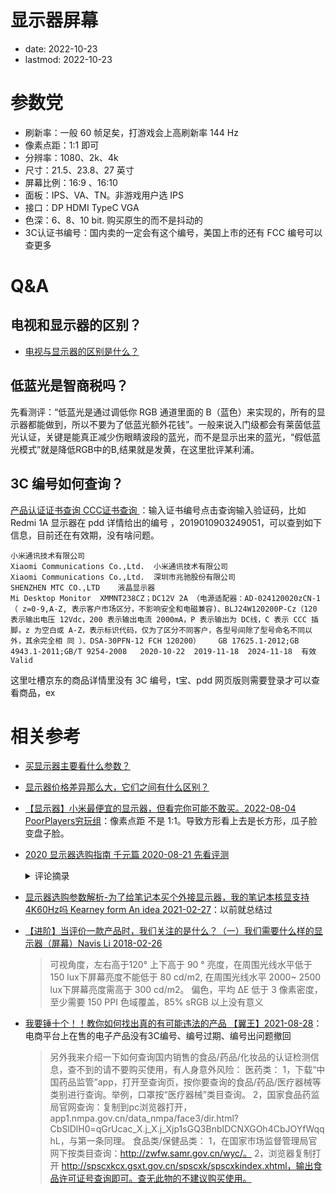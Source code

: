 # 显示器屏幕
- date: 2022-10-23
- lastmod: 2022-10-23

# 参数党

- 刷新率：一般 60 帧足矣，打游戏会上高刷新率 144 Hz
- 像素点距：1:1 即可
- 分辨率：1080、2k、4k
- 尺寸：21.5、23.8、27 英寸
- 屏幕比例：16:9 、16:10
- 面板：IPS、VA、TN。非游戏用户选 IPS
- 接口：DP HDMI TypeC VGA
- 色深：6、8、10 bit. 购买原生的而不是抖动的
- 3C认证书编号：国内卖的一定会有这个编号，美国上市的还有 FCC 编号可以查更多

# Q&A
## 电视和显示器的区别？

- [电视与显示器的区别是什么？](https://www.zhihu.com/question/20608864?sort=created)

## 低蓝光是智商税吗？

先看测评：“低蓝光是通过调低你 RGB 通道里面的 B（蓝色）来实现的，所有的显示器都能做到，所以不要为了低蓝光额外花钱”。一般来说入门级都会有莱茵低蓝光认证，关键是能真正减少伤眼睛波段的蓝光，而不是显示出来的蓝光，“假低蓝光模式”就是降低RGB中的B,结果就是发黄，在这里批评某利浦。

## 3C 编号如何查询？

[产品认证证书查询    CCC证书查询 ](https://www.cqc.com.cn/www/chinese/zscx/)：输入证书编号点击查询输入验证码，比如 Redmi 1A 显示器在 pdd 详情给出的编号 ，2019010903249051，可以查到如下信息，目前还在有效期，没有啥问题。

    小米通讯技术有限公司
    Xiaomi Communications Co.,Ltd. 	小米通讯技术有限公司
    Xiaomi Communications Co.,Ltd. 	深圳市兆驰股份有限公司
    SHENZHEN MTC CO.,LTD 	液晶显示器
    Mi Desktop Monitor 	XMMNT238CZ；DC12V 2A （电源适配器：AD-024120020zCN-1 （ z=0-9,A-Z, 表示客户市场区分，不影响安全和电磁兼容)、BLJ24W120200P-Cz（120 表示输出电压 12Vdc，200 表示输出电流 2000mA，P 表示输出为 DC线，C 表示 CCC 插脚，z 为空白或 A-Z，表示标识代码，仅为了区分不同客户，各型号间除了型号命名不同以外，其余完全相 同 ）、DSA-30PFN-12 FCH 120200） 	GB 17625.1-2012;GB 4943.1-2011;GB/T 9254-2008 	2020-10-22 	2019-11-18 	2024-11-18 	有效 Valid

这里吐槽京东的商品详情里没有 3C 编号，t宝、pdd 网页版则需要登录才可以查看商品，ex

# 相关参考

- [买显示器主要看什么参数？](https://www.zhihu.com/question/488546545)

- [显示器价格差异那么大，它们之间有什么区别？](https://www.zhihu.com/question/551150606/answer/2693602437)

-  [【显示器】小米最便宜的显示器，但看完你可能不敢买。2022-08-04 PoorPlayers穷玩组](https://www.bilibili.com/video/BV1mB4y1r7HB)：像素点距 不是 1:1。导致方形看上去是长方形，瓜子脸变盘子脸。

- [2020 显示器选购指南 千元篇 2020-08-21 先看评测](https://www.bilibili.com/video/BV1Wf4y1Q7d9)
    <details>
    <summary>评论摘录</summary>

    ```
    1、从尺寸分辨率来看，27 吋 1080P 是比 24 吋 1080P 更好的选择，价格也没有贵很多。

    3、27 吋的所有分辨率和 24 吋 2K，是千元内我们比较推荐的。我们也制作了常见显示器尺寸的 AR 模型，你可以在微信公众号回复「AR」获得。

    4、宣称 250nit 亮度的显示器实测只有 200nit 亮度，原因就是驱动板在接 HDMI 后，将显示器识别成了电视，DP 口不存在这个问题。如果只有 HDMI 接口，你可以尝试在显卡设置里将色彩范围调整为「全范围」或者「0-255」。

    5、非原厂背光的显示器容易在色温、亮度失控，一旦亮度失控，整个色彩体系都会受影响。有些显示器为了节省成本，会选择非原厂背光。

    6、同样是 IPS ，可视角度差异也很大。比如戴尔和 LG 这两台显示器在对比度和色彩劣化上表现就比较差。

    7、目前这个时间节点，推荐大家尽量买 8bit 的显示器，但很遗憾，厂商已经把 6 抖 8 宣传成了 8bit，大家在选购时尽量选择原生 8bit 的显示器，直接问客服可能是最快速的解决办法。比起纠结 6bit 的色彩断层，你更应该在乎这些 6bit 显示器在某些过渡色上出现的伴随抖动算法引起的闪烁问题。

    8、显示器的低蓝光是通过调低你 RGB 通道里面的 B（蓝色）来实现的，所有的显示器都能做到，所以不要为了低蓝光额外花钱。
    ```
    </details>

- [显示器选购参数解析-为了给笔记本买个外接显示器，我的笔记本核显支持4K60Hz吗 Kearney form An idea 2021-02-27](https://blog.csdn.net/weixin_43031092/article/details/114097290)：以前就总结过

- [【进阶】当评价一款产品时，我们关注的是什么？（一）我们需要什么样的显示器（屏幕）Navis Li 2018-02-26​](https://zhuanlan.zhihu.com/p/22411193)
    >可视角度，左右高于120° 上下高于 90 °
    亮度，在周围光线水平低于 150 lux下屏幕亮度不能低于 80 cd/m2, 在周围光线水平 2000~ 2500 lux下屏幕亮度需高于 300 cd/m2。
    偏色，平均 ΔE 低于 3
    像素密度，至少需要 150 PPI
    色域覆盖，85% sRGB 以上没有意义

- [我要锤十个！！教你如何找出真的有可能违法的产品 【翼王】2021-08-28](https://www.bilibili.com/video/BV1Eg411V7w7)：电商平台上在售的电子产品没有3C编号、编号过期、编号出问题撤回
    > 另外我来介绍一下如何查询国内销售的食品/药品/化妆品的认证检测信息，查不到的请不要购买使用，有人身意外风险：
    医药类：
    1，下载“中国药品监管”app，打开至查询页，按你要查询的食品/药品/医疗器械等类别进行查询。举例，口罩按“医疗器械”类目查询。
    2，国家食品药监局官网查询：复制到pc浏览器打开，app1.nmpa.gov.cn/data_nmpa/face3/dir.html?CbSlDlH0=qGrUcac_X.j_X.j_Xjp1sGQ3BnbIDCNXGOh4CbJOYfWqqhL，与第一条同理。
    食品类/保健品类：
    1，在国家市场监督管理局官网下按类目查询：http://zwfw.samr.gov.cn/wyc/。
    2，浏览器复制打开 http://spscxkcx.gsxt.gov.cn/spscxk/spscxkindex.xhtml，输出食品许可证号查询即可。查无此物的不建议购买使用。